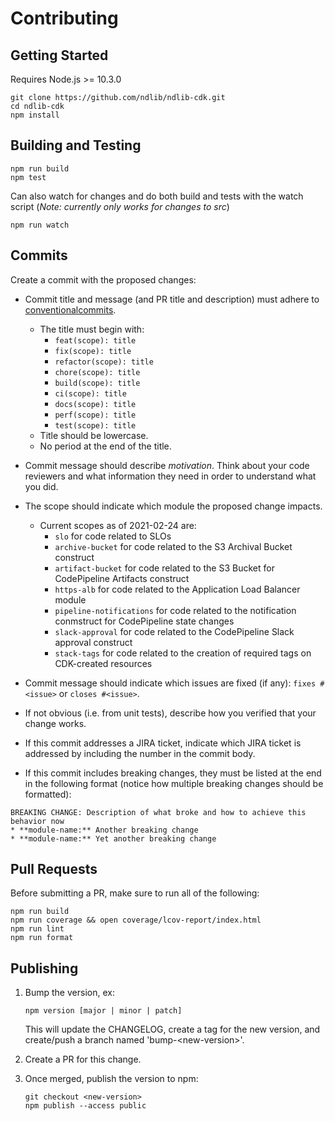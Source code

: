 # Contributing

## Getting Started

Requires Node.js >= 10.3.0

```shell
git clone https://github.com/ndlib/ndlib-cdk.git
cd ndlib-cdk
npm install
```

## Building and Testing

```shell
npm run build
npm test
```

Can also watch for changes and do both build and tests with the watch script (_Note: currently only works for changes to src_)

```shell
npm run watch
```

## Commits

Create a commit with the proposed changes:

* Commit title and message (and PR title and description) must adhere to [conventionalcommits](https://www.conventionalcommits.org).
  * The title must begin with:
    * `feat(scope): title`
    * `fix(scope): title`
    * `refactor(scope): title`
    * `chore(scope): title`
    * `build(scope): title`
    * `ci(scope): title`
    * `docs(scope): title`
    * `perf(scope): title`
    * `test(scope): title`
  * Title should be lowercase.
  * No period at the end of the title.

* Commit message should describe _motivation_. Think about your code reviewers and what information they need in
  order to understand what you did.

* The scope should indicate which module the proposed change impacts.
  * Current scopes as of 2021-02-24 are:
    * `slo` for code related to SLOs
    * `archive-bucket` for code related to the S3 Archival Bucket construct
    * `artifact-bucket` for code related to the S3 Bucket for CodePipeline Artifacts construct
    * `https-alb` for code related to the Application Load Balancer module
    * `pipeline-notifications` for code related to the notification conmstruct for CodePipeline state changes
    * `slack-approval` for code related to the CodePipeline Slack approval construct
    * `stack-tags` for code related to the creation of required tags on CDK-created resources

* Commit message should indicate which issues are fixed (if any): `fixes #<issue>` or `closes #<issue>`.

* If not obvious (i.e. from unit tests), describe how you verified that your change works.

* If this commit addresses a JIRA ticket, indicate which JIRA ticket is addressed by including the number in the commit body.

* If this commit includes breaking changes, they must be listed at the end in the following format (notice how multiple breaking changes should be formatted):

```console
BREAKING CHANGE: Description of what broke and how to achieve this behavior now
* **module-name:** Another breaking change
* **module-name:** Yet another breaking change
```

## Pull Requests

Before submitting a PR, make sure to run all of the following:

```shell
npm run build
npm run coverage && open coverage/lcov-report/index.html
npm run lint
npm run format
```

## Publishing

1. Bump the version, ex:

   ```shell
   npm version [major | minor | patch]
   ```

   This will update the CHANGELOG, create a tag for the new version, and create/push a branch named 'bump-\<new-version\>'.

1. Create a PR for this change.
1. Once merged, publish the version to npm:

   ```shell
   git checkout <new-version>
   npm publish --access public
   ```
